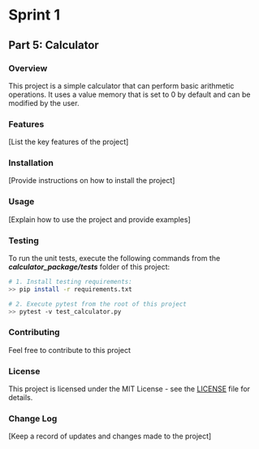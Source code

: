 # Sprint 1
## Part 5: Calculator

### Overview

This project is a simple calculator that can perform basic arithmetic operations.
It uses a value memory that is set to 0 by default and can be modified by the user.

### Features

[List the key features of the project]

### Installation

[Provide instructions on how to install the project]

### Usage

[Explain how to use the project and provide examples]

### Testing

To run the unit tests, execute the following commands from the _**calculator_package/tests**_ folder of this project:

```bash
# 1. Install testing requirements:
>> pip install -r requirements.txt

# 2. Execute pytest from the root of this project
>> pytest -v test_calculator.py
```

### Contributing

Feel free to contribute to this project

### License

This project is licensed under the MIT License - see the [LICENSE](LICENSE) file for details.

### Change Log

[Keep a record of updates and changes made to the project]
